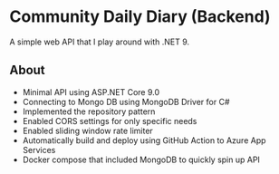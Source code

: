 # Community Daily Diary (Backend)

A simple web API that I play around with .NET 9.

## About

* Minimal API using ASP.NET Core 9.0
* Connecting to Mongo DB using MongoDB Driver for C#
* Implemented the repository pattern
* Enabled CORS settings for only specific needs
* Enabled sliding window rate limiter
* Automatically build and deploy using GitHub Action to Azure App Services
* Docker compose that included MongoDB to quickly spin up API
